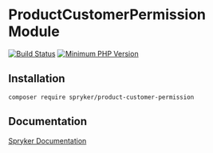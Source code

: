 # ProductCustomerPermission Module
[![Build Status](https://travis-ci.org/spryker/product-customer-permission.svg)](https://travis-ci.org/spryker/product-customer-permission)
[![Minimum PHP Version](https://img.shields.io/badge/php-%3E%3D%207.3-8892BF.svg)](https://php.net/)

## Installation

```
composer require spryker/product-customer-permission
```

## Documentation

[Spryker Documentation](https://academy.spryker.com/)
